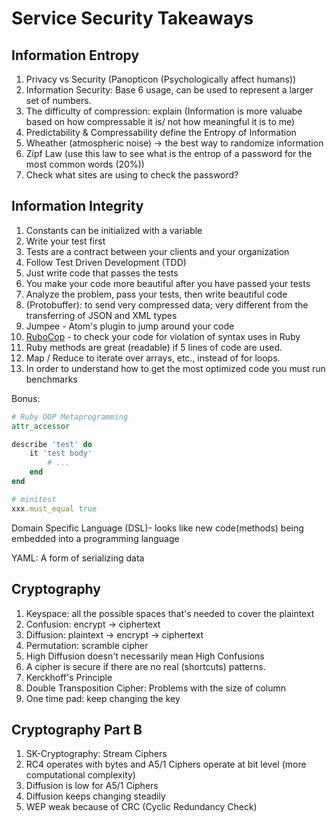 # Service Security Takeaways

## Information Entropy
1. Privacy vs Security (Panopticon (Psychologically affect humans))
2. Information Security: Base 6 usage, can be used to represent a larger set of numbers. 
3. The difficulty of compression: explain (Information is more valuabe based on how compressable it is/ not how meaningful it is to me)
4. Predictability & Compressability define the Entropy of Information
5. Wheather (atmospheric noise) -> the best way to randomize information
6. Zipf Law (use this law to see what is the entrop of a password for the most common words (20%))
7. Check what sites are using to check the password?


## Information Integrity
1. Constants can be initialized with a variable
2. Write your test first
3. Tests are a contract between your clients and your organization
4. Follow Test Driven Development (TDD)
5. Just write code that passes the tests
6. You make your code more beautiful after you have passed your tests
7. Analyze the problem, pass your tests, then write beautiful code
8. (Protobuffer):  to send very compressed data; very different from the transferring of JSON and XML types
9. Jumpee - Atom's plugin to jump around your code
10. [RuboCop](https://github.com/bbatsov/ruby-style-guide) - to check your code for violation of syntax uses in Ruby
11. Ruby methods are great (readable) if 5 lines of code are used.
12. Map / Reduce to iterate over arrays, etc., instead of for loops.
13. In order to understand how to get the most optimized code you must run benchmarks

Bonus:
``` ruby
# Ruby OOP Metaprogramming
attr_accessor

describe 'test' do
	it 'test body'
		# ...
	end
end

# minitest
xxx.must_equal true
```
Domain Specific Language (DSL)- looks like new code(methods) being embedded into a programming language 

YAML: A form of serializing data

## Cryptography
1. Keyspace: all the possible spaces that's needed to cover the plaintext
2. Confusion: encrypt -> ciphertext
3. Diffusion:  plaintext -> encrypt -> ciphertext
4. Permutation: scramble cipher
5. High Diffusion doesn't necessarily mean High Confusions
6. A cipher is secure if there are no real (shortcuts) patterns.
7. Kerckhoff's Principle
8. Double Transposition Cipher: Problems with the size of column
9. One time pad: keep changing the key

## Cryptography Part B
1. SK-Cryptography: Stream Ciphers
2. RC4 operates with bytes and A5/1 Ciphers operate at bit level (more computational complexity)
3. Diffusion is low for A5/1 Ciphers
4. Diffusion keeps changing steadily
5. WEP weak because of CRC (Cyclic Redundancy Check)

